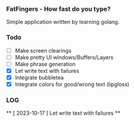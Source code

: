 ### FatFingers - How fast do you type?  

Simple application written by learning golang.

### Todo

- [ ] Make screen clearings
- [ ] Make pretty UI windows/Buffers/Layers
- [ ] Make phrase generation
- [X] Let write text with failures
- [X] Integrate bubbletea 
- [X] Integrate colors for good/wrong text (lipgloss)

### LOG

** [ 2023-10-17 ] Let write text with failures **

